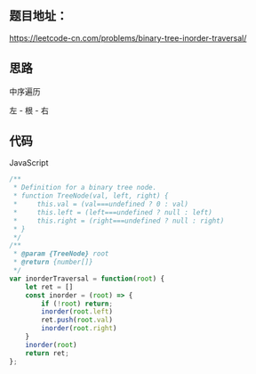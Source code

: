 ## 题目地址：

https://leetcode-cn.com/problems/binary-tree-inorder-traversal/



## 思路

中序遍历

左 - 根 - 右



## 代码

JavaScript

```javascript
/**
 * Definition for a binary tree node.
 * function TreeNode(val, left, right) {
 *     this.val = (val===undefined ? 0 : val)
 *     this.left = (left===undefined ? null : left)
 *     this.right = (right===undefined ? null : right)
 * }
 */
/**
 * @param {TreeNode} root
 * @return {number[]}
 */
var inorderTraversal = function(root) {
    let ret = []
    const inorder = (root) => {
        if (!root) return;
        inorder(root.left)
        ret.push(root.val)
        inorder(root.right)
    }
    inorder(root)
    return ret;
};
```

